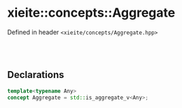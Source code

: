 # xieite::concepts::Aggregate
Defined in header `<xieite/concepts/Aggregate.hpp>`

<br/><br/>

## Declarations
```cpp
template<typename Any>
concept Aggregate = std::is_aggregate_v<Any>;
```
